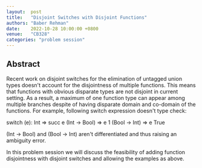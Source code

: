```yaml
---
layout:  post
title:   "Disjoint Switches with Disjoint Functions"
authors: "Baber Rehman"
date:    2022-10-28 10:00:00 +0800
venue:   "CB328"
categories: "problem session"
---
```


## Abstract

Recent work on disjoint switches for the elimination of untagged union types
doesn't account for the disjointness of multiple functions. This means that
functions with obvious disparate types are not disjoint in current setting.
As a result, a maximum of one function type can appear among multiple branches 
despite of having disparate domain and co-domain of the functions. For example, 
following switch expression doesn't type check:

switch (e):
	Int              => succ e
	(Int -> Bool)    => e 1
	(Bool -> Int)    => e True
	
(Int -> Bool) and (Bool -> Int) aren't differentiated and thus raising an
ambiguity error.

In this problem session we will discuss the feasibility of adding function
disjointness with disjoint switches and allowing the examples as above.
